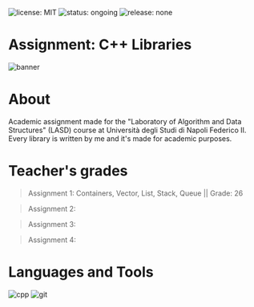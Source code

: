 ![license: MIT](https://badgen.net/badge/license/MIT/blue)
![status: ongoing](https://badgen.net/badge/status/ongoing/orange)
![release: none](https://badgen.net/badge/release/none/purple)
# Assignment: C++ Libraries
![banner](https://user-images.githubusercontent.com/43990877/229632544-9a562782-f293-43f4-83f6-a8a8da1bc80d.png)

# About
Academic assignment made for the "Laboratory of Algorithm and Data Structures" (LASD) course at Università degli Studi di Napoli Federico II. Every library is written by me and it's made for academic purposes.

# Teacher's grades
> Assignment 1: Containers, Vector, List, Stack, Queue || Grade: 26

> Assignment 2:

> Assignment 3:

> Assignment 4:

# Languages and Tools
![cpp](https://user-images.githubusercontent.com/43990877/221264171-0ed9c86f-7cb2-405a-b44e-508965305c0c.png)
![git](https://user-images.githubusercontent.com/43990877/221264181-efd66129-e574-441b-88ac-38f1916f7abc.png)
